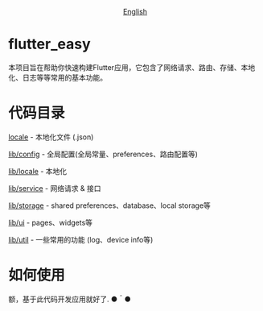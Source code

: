 <!--
 * @Description: 
 * @Author: CoolSnow (coolsnow2020@gmail.com)
 * @Date: 2020-09-10 15:02:22
 * @LastEditors: CoolSnow
 * @LastEditTime: 2020-09-10 16:31:31
-->
<p align="center">
    <a href="README.md">English</a>
</p>

# flutter_easy
本项目旨在帮助你快速构建Flutter应用，它包含了网络请求、路由、存储、本地化、日志等等常用的基本功能。

# 代码目录

<a href="locale">locale</a> - 本地化文件 (.json)

<a href="lib/config">lib/config</a> - 全局配置(全局常量、preferences、路由配置等)

<a href="lib/locale">lib/locale</a> - 本地化

<a href="lib/service">lib/service</a> - 网络请求 & 接口

<a href="lib/storage">lib/storage</a> - shared preferences、database、local storage等

<a href="lib/ui">lib/ui</a> - pages、widgets等

<a href="lib/util">lib/util</a> - 一些常用的功能 (log、device info等)

# 如何使用

额，基于此代码开发应用就好了. ●＾●
